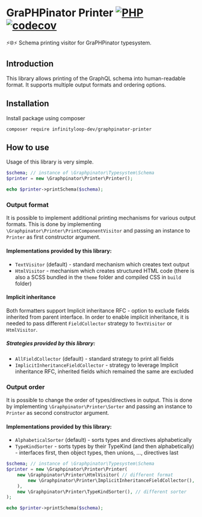 # GraPHPinator Printer [![PHP](https://github.com/infinityloop-dev/graphpinator-printer/workflows/PHP/badge.svg?branch=master)](https://github.com/infinityloop-dev/graphpinator-printer/actions?query=workflow%3APHP) [![codecov](https://codecov.io/gh/infinityloop-dev/graphpinator-printer/branch/master/graph/badge.svg)](https://codecov.io/gh/infinityloop-dev/graphpinator-printer)

:zap::globe_with_meridians::zap: Schema printing visitor for GraPHPinator typesystem.

## Introduction

This library allows printing of the GraphQL schema into human-readable format. It supports multiple output formats and ordering options.

## Installation

Install package using composer

```composer require infinityloop-dev/graphpinator-printer```

## How to use

Usage of this library is very simple.

```php
$schema; // instance of \Graphpinator\Typesystem\Schema
$printer = new \Graphpinator\Printer\Printer();

echo $printer->printSchema($schema);
```

### Output format

It is possible to implement additional printing mechanisms for various output formats.
This is done by implementing `\Graphpinator\Printer\PrintComponentVisitor` and passing an instance to `Printer` as first constructor argument.

#### Implementations provided by this library:

- `TextVisitor` (default) - standard mechanism which creates text output
- `HtmlVisitor` - mechanism which creates structured HTML code (there is also a SCSS bundled in the `theme` folder and compiled CSS in `build` folder)

#### Implicit inheritance

Both formatters support Implicit inheritance RFC - option to exclude fields inherited from parent interface.
In order to enable implicit inheritance, it is needed to pass different `FieldCollector` strategy to `TextVisitor` or `HtmlVisitor`.

##### Strategies provided by this library:

- `AllFieldCollector` (default) - standard strategy to print all fields
- `ImplicitInheritanceFieldCollector` - strategy to leverage Implicit inheritance RFC, inherited fields which remained the same are excluded 

### Output order

It is possible to change the order of types/directives in output.
This is done by implementing `\Graphpinator\Printer\Sorter` and passing an instance to `Printer` as second constructor argument.

#### Implementations provided by this library:

- `AlphabeticalSorter` (default) - sorts types and directives alphabetically
- `TypeKindSorter` - sorts types by their TypeKind (and then alphabetically) - interfaces first, then object types, then unions, ..., directives last

```php
$schema; // instance of \Graphpinator\Typesystem\Schema
$printer = new \Graphpinator\Printer\Printer(
    new \Graphpinator\Printer\HtmlVisitor( // different format
        new \Graphpinator\Printer\ImplicitInheritanceFieldCollector(), // enable implicit inheritance
    ),
    new \Graphpinator\Printer\TypeKindSorter(), // different sorter
);

echo $printer->printSchema($schema);
```
